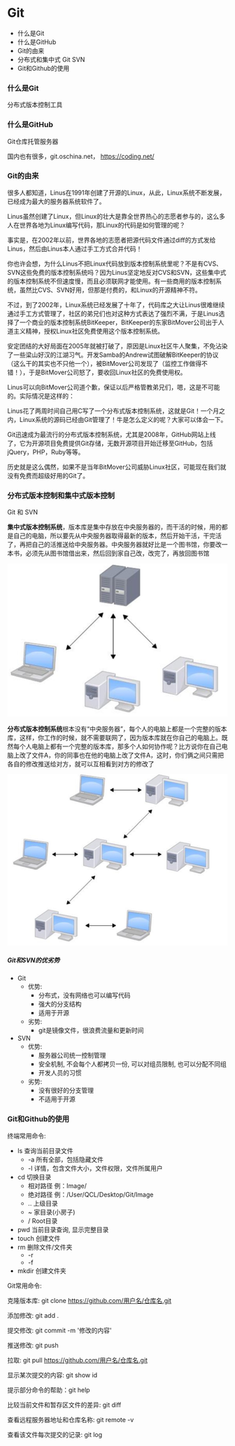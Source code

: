 # Git

- 什么是Git
- 什么是GitHub
- Git的由来
- 分布式和集中式 Git   SVN
- Git和Github的使用

### 什么是Git

分布式版本控制工具

### 什么是GitHub

Git仓库托管服务器

国内也有很多，git.oschina.net， https://coding.net/

### Git的由来

很多人都知道，Linus在1991年创建了开源的Linux，从此，Linux系统不断发展，已经成为最大的服务器系统软件了。

Linus虽然创建了Linux，但Linux的壮大是靠全世界热心的志愿者参与的，这么多人在世界各地为Linux编写代码，那Linux的代码是如何管理的呢？

事实是，在2002年以前，世界各地的志愿者把源代码文件通过diff的方式发给Linus，然后由Linus本人通过手工方式合并代码！

你也许会想，为什么Linus不把Linux代码放到版本控制系统里呢？不是有CVS、SVN这些免费的版本控制系统吗？因为Linus坚定地反对CVS和SVN，这些集中式的版本控制系统不但速度慢，而且必须联网才能使用。有一些商用的版本控制系统，虽然比CVS、SVN好用，但那是付费的，和Linux的开源精神不符。

不过，到了2002年，Linux系统已经发展了十年了，代码库之大让Linus很难继续通过手工方式管理了，社区的弟兄们也对这种方式表达了强烈不满，于是Linus选择了一个商业的版本控制系统BitKeeper，BitKeeper的东家BitMover公司出于人道主义精神，授权Linux社区免费使用这个版本控制系统。

安定团结的大好局面在2005年就被打破了，原因是Linux社区牛人聚集，不免沾染了一些梁山好汉的江湖习气。开发Samba的Andrew试图破解BitKeeper的协议（这么干的其实也不只他一个），被BitMover公司发现了（监控工作做得不错！），于是BitMover公司怒了，要收回Linux社区的免费使用权。

Linus可以向BitMover公司道个歉，保证以后严格管教弟兄们，嗯，这是不可能的。实际情况是这样的：

Linus花了两周时间自己用C写了一个分布式版本控制系统，这就是Git！一个月之内，Linux系统的源码已经由Git管理了！牛是怎么定义的呢？大家可以体会一下。

Git迅速成为最流行的分布式版本控制系统，尤其是2008年，GitHub网站上线了，它为开源项目免费提供Git存储，无数开源项目开始迁移至GitHub，包括jQuery，PHP，Ruby等等。

历史就是这么偶然，如果不是当年BitMover公司威胁Linux社区，可能现在我们就没有免费而超级好用的Git了。

### 分布式版本控制和集中式版本控制

Git 和 SVN

**集中式版本控制系统**，版本库是集中存放在中央服务器的，而干活的时候，用的都是自己的电脑，所以要先从中央服务器取得最新的版本，然后开始干活，干完活了，再把自己的活推送给中央服务器。中央服务器就好比是一个图书馆，你要改一本书，必须先从图书馆借出来，然后回到家自己改，改完了，再放回图书馆

![集中式版本控制](./Image/集中式版本控制.png)

**分布式版本控制系统**根本没有“中央服务器”，每个人的电脑上都是一个完整的版本库，这样，你工作的时候，就不需要联网了，因为版本库就在你自己的电脑上。既然每个人电脑上都有一个完整的版本库，那多个人如何协作呢？比方说你在自己电脑上改了文件A，你的同事也在他的电脑上改了文件A，这时，你们俩之间只需把各自的修改推送给对方，就可以互相看到对方的修改了

![分布式版本控制](./Image/分布式版本控制.png)

##### Git和SVN的优劣势

- Git
  - 优势: 
    - 分布式，没有网络也可以编写代码
    - 强大的分支结构
    - 适用于开源
  - 劣势: 
    - git是镜像文件，很浪费流量和更新时间
- SVN
  - 优势:
    - 服务器公司统一控制管理
    - 安全机制, 不会每个人都拷贝一份, 可以对组员限制, 也可以分配不同组
    - 开发人员的习惯
  - 劣势:
    - 没有很好的分支管理
    - 不适用于开源

### Git和Github的使用

终端常用命令:

* ls  查询当前目录文件
  * -a 所有全部，包括隐藏文件 
  * -l 详情，包含文件大小，文件权限，文件所属用户
* cd 切换目录
  * 相对路径  例：Image/
  * 绝对路径  例：/User/QCL/Desktop/Git/Image
  * ..  上级目录
  * ~ 家目录(小房子)
  * /  Root目录
* pwd 当前目录查询, 显示完整目录
* touch 创建文件
* rm 删除文件/文件夹
  * -r
  * -f
* mkdir 创建文件夹

Git常用命令:

克隆版本库: git clone https://github.com/用户名/仓库名.git

添加修改: git add .

提交修改: git commit -m '修改的内容'

推送修改: git push

拉取: git pull https://github.com/用户名/仓库名.git

显示某次提交的内容: git show id

提示部分命令的帮助：git help

比较当前文件和暂存区文件的差异: git diff

查看远程服务器地址和仓库名称: git remote -v

查看该文件每次提交的记录: git log